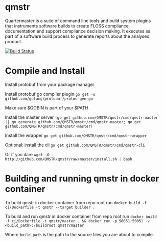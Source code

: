 # qmstr

Quartermaster is a suite of command line tools and build system plugins that instruments software builds to create
FLOSS compliance documentation and support compliance decision making. It executes as part of a software build process
to generate reports about the analysed product.

[![Build Status](https://ci.endocode.com/buildStatus/icon?job=QMSTR/build_and_unit_test_master)](https://ci.endocode.com/job/QMSTR/build_and_unit_test_master)

# Compile and Install

Install protobuf from your package manager

Install protobuf go compiler plugin
`go get -u github.com/golang/protobuf/protoc-gen-go`

Make sure $GOBIN is part of your $PATH.

Install the master server
`(go get github.com/QMSTR/qmstr/cmd/qmstr-master || go generate github.com/QMSTR/qmstr/cmd/qmstr-master; go get github.com/QMSTR/qmstr/cmd/qmstr-master)`

Install the wrapper
`go get github.com/QMSTR/qmstr/cmd/qmstr-wrapper`

Optional: install the cli
`go get github.com/QMSTR/qmstr/cmd/qmstr-cli`

Or if you dare `wget -O - http://github.com/QMSTR/qmstr/raw/master/install.sh | bash`

# Building and running qmstr in docker container

To build qmstr in docker container from repo root run
`docker build -f ci/Dockerfile -t qmstr --target builder .`

To build and run qmstr in docker container from repo root run
`docker build -f ci/Dockerfile -t qmstr/master . &&
docker run -p 50051:50051 -v <build_path>:/buildroot qmstr/master`

Where `build_path` is the path to the source files you are about to compile.
